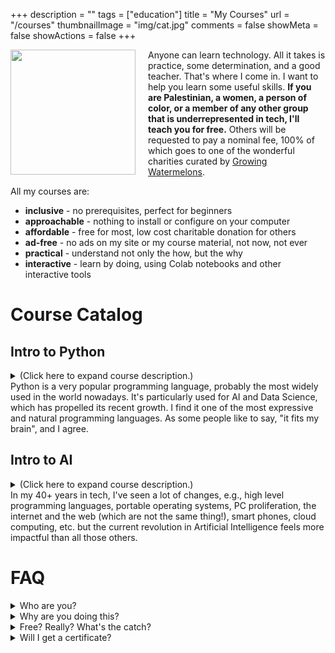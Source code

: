 +++
description = ""
tags = ["education"]
title = "My Courses"
url = "/courses"
thumbnailImage = "img/cat.jpg"
comments = false
showMeta = false
showActions = false
+++

<img style="margin-right: 20px" height="200" align="left" src="/img/cat.jpg" />

Anyone can learn technology. All it takes is practice, some determination, 
and a good teacher. That's where I come in. I want to help you learn some
useful skills. **If you are Palestinian, a women, a person of color, or a member
of any other group that is underrepresented in tech, I'll teach you for free.**
Others will be requested to pay a nominal fee, 100% of which goes to one of the
wonderful charities curated by
<a href="https://growingwatermelons.com" target="_blank">Growing Watermelons</a>.

All my courses are:
- **inclusive** - no prerequisites, perfect for beginners
- **approachable** - nothing to install or configure on your computer
- **affordable** - free for most, low cost charitable donation for others
- **ad-free** - no ads on my site or my course material, not now, not ever
- **practical** - understand not only the how, but the why
- **interactive** - learn by doing, using Colab notebooks and other interactive tools

# Course Catalog

## Intro to Python

<details>
<summary>
(Click here to expand course description.)<br>
Python is a very popular programming language, probably the most widely used in the world nowadays. It's particularly used for AI and Data Science, which has propelled its recent growth. I find it one of the most expressive and natural programming languages. As some people like to say, "it fits my brain", and I agree.
</summary>
### Schedule

- six two-hour lessons
- one meeting per week
- modest homework between lessons
- classes conducted online using Google Meet
- **next offering: starting in mid-January 2025 (dates and times are TBD)
- <a target="_blank" href="">Signup Form<a/>

### Course Material

- <a target="blank" href="https://colab.research.google.com/github/mco-gh/mco.dev/blob/master/static/notebooks/1_Welcome.ipynb">Notebook 1 - Course Overview, Background, and Getting Started</a>
- <a target="blank" href="https://colab.research.google.com/github/mco-gh/mco.dev/blob/master/static/notebooks/2_Variables.ipynb">Notebook 2 - Numbers, Strings, Variables, and Assignment Statements</a>
- <a target="blank" href="https://colab.research.google.com/github/mco-gh/mco.dev/blob/master/static/notebooks/3_Expressions.ipynb">Notebook 3 - Boolean Comparisons, Boolean Operators, and Expressions</a>
- <a target="blank" href="https://colab.research.google.com/github/mco-gh/mco.dev/blob/master/static/notebooks/4_Conditionals.ipynb">Notebook 4 - Controlling Program Flow and Using Modules</a>
- <a target="blank" href="https://colab.research.google.com/github/mco-gh/mco.dev/blob/master/static/notebooks/5_Loops.ipynb">Notebook 5 - More Strings and Loops</a>
- <a target="blank" href="https://colab.research.google.com/github/mco-gh/mco.dev/blob/master/static/notebooks/6_Functions.ipynb">Notebook 6 - Functions, Namespaces, and Modules</a>
- <a target="blank" href="https://colab.research.google.com/github/mco-gh/mco.dev/blob/master/static/notebooks/7_Iterables.ipynb">Notebook 7 - Tuples, Lists, and Dictionaries</a>
- <a target="blank" href="https://colab.research.google.com/github/mco-gh/mco.dev/blob/master/static/notebooks/8_Files.ipynb">Notebook 8 - Files, Errors, and Exceptions</a>
- <a target="blank" href="https://colab.research.google.com/github/mco-gh/mco.dev/blob/master/static/notebooks/9_Project.ipynb">Notebook 9 - Sample Project</a>
</details>

## Intro to AI
<details>
<summary>
(Click here to expand course description.)<br>
In my 40+ years in tech, I've seen a lot of changes, e.g., high level programming languages, portable operating systems, PC proliferation, the internet and the web (which are not the same thing!), smart phones, cloud computing, etc. but the current revolution in Artificial Intelligence feels more impactful than all those others. 
</summary>
My goal for this course is to help you understand AI well enough to engage in an intelligent conversation, to understand how it works, a bit about where it came from, and some of the limitations and concerns (both technological and ethical). It won't get anyone a job overnight but it will hopefully be a useful step toward understanding a technology that is revolutionizing our world.

### Prerequisites
- You are human (bots not allowed)
- You are curious about AI and want to learn more
- No technical knowledge required
- No programming required
- No maths required

### Goals
- Gain a conceptual understanding of how AI “works”
- Find out about the state of the art in AI
- Consider the ethical issues raised by AI
- Think critically about AI in your life and in the world
- Help you prepare for the continuing revolution

### Non-goals
- Deep dive into technology or maths
- Deinitively answer diicult ethical or societal questions
- Predict the future

### Schedule
- three two-hour lessons
- one meeting per week
- modest homework between lessons
- classes conducted online using Google Meet
- **next offering: starting in mid-January 2025 (dates and times are TBD)
- <a target="_blank" href="">Signup Form<a/>

### Agenda
- My Fave AI App
- Deinitions
- History
- Mechanics
- State of the Art
- Ethics
- The Future

### Course Material
- <a target="_blank" href="/IntroAI.pdf">Course Material</a>
</details>

# FAQ

<details>
<summary>
Who are you?
</summary>
<a target="_blank" href="/about">About Marc</a>
</details>

<details>
<summary>
Why are you doing this?
</summary>
<img src="tbl.jpg" height="100">
As the great Tim Berners-Lee said about his historic invention
(the World Wide Web): "this is for everyone". I want to make technology
understable for everyone, especially those people who haven't felt "invited
to the party".
</details>

<details>
<summary>
Free? Really? What's the catch?
</summary>
There is no catch. I don't need the money so everything here is free, apart from donations I solicit for those who already have some advantages and can afford to pay.
</details>

<details>
<summary>
Will I get a certificate?
</summary>
These courses are not for everyone. They are not formally certified by any board or educational bodies. I won't be giving you a piece of paper at the end. What I will give you is the ability to have an intelligent conversation about a given topic, and some first-hand experience apply some technology in a practical context.
</details>

